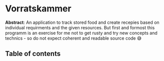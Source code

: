 # Vorratskammer
**Abstract**: An application to track stored food and create recepies based on individual requirments and the given resources. But first and formost this programm is an exercise for me not to get rusty and
try new concepts and technics - so do not expect coherent and readable source code :sweat_smile:

## Table of contents